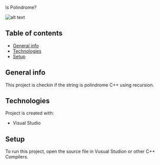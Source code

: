 Is Polindrome?
<br><p> ![alt text](https://img.shields.io/github/languages/code-size/Parad0xF/isPolindrome "Repo size")</p>

## Table of contents
* [General info](#general-info)
* [Technologies](#technologies)
* [Setup](#setup)

## General info
This project is checkin if the string is polindrome C++ using recursion. 
	
## Technologies
Project is created with:
* Visual Studio
	
## Setup
To run this project, open the source file in Vusual Studion or other C++ Compilers. 
